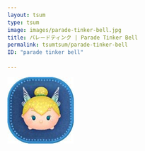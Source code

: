 ```yaml
---
layout: tsum
type: tsum
image: images/parade-tinker-bell.jpg
title: パレードティンク | Parade Tinker Bell
permalink: tsumtsum/parade-tinker-bell
ID: "parade tinker bell"

---
```

<img class="ui image" src="../images/parade-tinker-bell.jpg">
